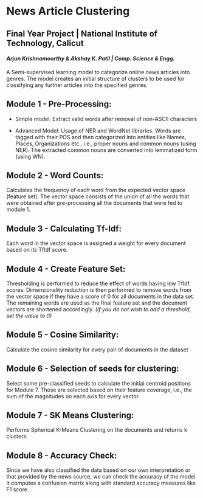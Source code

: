 # News Article Clustering
## Final Year Project | National Institute of Technology, Calicut
#### *Arjun Krishnamoorthy & Akshay K. Patil | Comp. Science & Engg.*


A Semi-supervised learning model to categorize online news articles into genres.
The model creates an initial structure of clusters to be used for classifying
any further articles into the specified genres.


## Module 1 - Pre-Processing:
  - Simple model:
    Extract valid words after removal of non-ASCII characters
    
  - Advanced Model:
    Usage of NER and WordNet libraries.
    Words are tagged with their POS and then categorized into entities
    like Names, Places, Organizations etc., i.e., proper nouns and common
    nouns (using NER).
    The extracted common nouns are converted into lemmatized form (using WN).
   
## Module 2 - Word Counts:
  Calculates the frequency of each word from the expected vector space
  (feature set).
  The vector space consists of the union of all the words that were obtained
  after pre-processing all the documents that were fed to module 1.
  
## Module 3 - Calculating Tf-Idf:
  Each word in the vector space is assigned a weight for every document based
  on its TfIdf score.
  
## Module 4 - Create Feature Set:
  Thresholding is performed to reduce the effect of words having low TfIdf scores.
  Dimensionality reduction is then performed to remove words from the vector space
  if they have a score of 0 for all documents in the data set.
  The remaining words are used as the final feature set and the document vectors
  are shortened accordingly.
  *(If you do not wish to add a threshold, set the value to 0)*
  
## Module 5 - Cosine Similarity:
  Calculate the cosine similarity for every pair of documents in the dataset
  
## Module 6 - Selection of seeds for clustering:
  Select some pre-classified seeds to calculate the initial centroid positions
  for Module 7.
  These are selected based on their feature coverage, i.e., the sum of the
  magnitudes on each axis for every vector.
  
## Module 7 - SK Means Clustering:
  Performs Spherical K-Means Clustering on the documents and returns k clusters.
  
## Module 8 - Accuracy Check:
  Since we have also classified the data based on our own interpretation or that
  provided by the news source, we can check the accuracy of the model.
  It computes a confusion matrix along with standard accuracy measures like
  F1 score.
